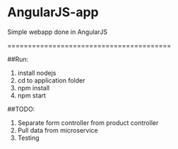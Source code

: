 # AngularJS-app
Simple webapp done in AngularJS

========================================

##Run:
1. install nodejs
2. cd to application folder
3. npm install
4. npm start

##TODO:
1. Separate form controller from product controller
2. Pull data from microservice
3. Testing



